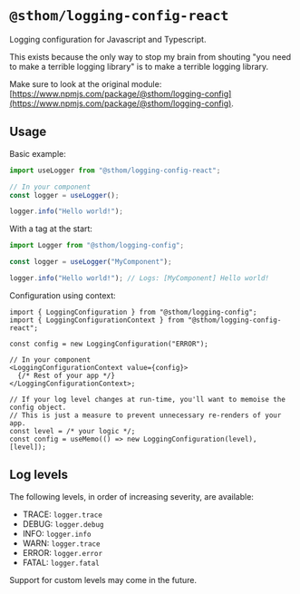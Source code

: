 # `@sthom/logging-config-react`

Logging configuration for Javascript and Typescript.

This exists because the only way to stop my brain from shouting "you need to make a terrible logging library" is to make a terrible logging library.

Make sure to look at the original module: [https://www.npmjs.com/package/@sthom/logging-config](https://www.npmjs.com/package/@sthom/logging-config).

## Usage

Basic example:

```ts
import useLogger from "@sthom/logging-config-react";

// In your component
const logger = useLogger();

logger.info("Hello world!");
```

With a tag at the start:

```ts
import Logger from "@sthom/logging-config";

const logger = useLogger("MyComponent");

logger.info("Hello world!"); // Logs: [MyComponent] Hello world!
```

Configuration using context:

```tsx
import { LoggingConfiguration } from "@sthom/logging-config";
import { LoggingConfigurationContext } from "@sthom/logging-config-react";

const config = new LoggingConfiguration("ERROR");

// In your component
<LoggingConfigurationContext value={config}>
  {/* Rest of your app */}
</LoggingConfigurationContext>;

// If your log level changes at run-time, you'll want to memoise the config object.
// This is just a measure to prevent unnecessary re-renders of your app.
const level = /* your logic */;
const config = useMemo(() => new LoggingConfiguration(level), [level]);
```

## Log levels

The following levels, in order of increasing severity, are available:

- TRACE: `logger.trace`
- DEBUG: `logger.debug`
- INFO: `logger.info`
- WARN: `logger.trace`
- ERROR: `logger.error`
- FATAL: `logger.fatal`

Support for custom levels may come in the future.
